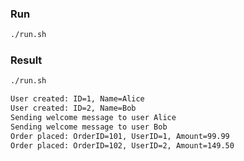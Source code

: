 ### Run

```bash
./run.sh
```

### Result

```bash
./run.sh
```

```bash
User created: ID=1, Name=Alice
User created: ID=2, Name=Bob
Sending welcome message to user Alice
Sending welcome message to user Bob
Order placed: OrderID=101, UserID=1, Amount=99.99
Order placed: OrderID=102, UserID=2, Amount=149.50
```